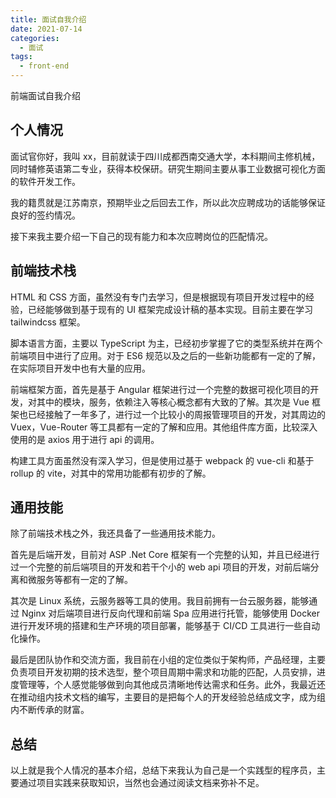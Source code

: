 ```yaml
---
title: 面试自我介绍
date: 2021-07-14
categories:
  - 面试
tags:
  - front-end
---
```


前端面试自我介绍

<!-- more -->

## 个人情况

面试官你好，我叫 xx，目前就读于四川成都西南交通大学，本科期间主修机械，同时辅修英语第二专业，获得本校保研。研究生期间主要从事工业数据可视化方面的软件开发工作。

<!-- #region 南京的岗位提及-->

我的籍贯就是江苏南京，预期毕业之后回去工作，所以此次应聘成功的话能够保证良好的签约情况。

<!-- endregion -->

接下来我主要介绍一下自己的现有能力和本次应聘岗位的匹配情况。

## 前端技术栈

HTML 和 CSS 方面，虽然没有专门去学习，但是根据现有项目开发过程中的经验，已经能够做到基于现有的 UI 框架完成设计稿的基本实现。目前主要在学习 tailwindcss 框架。

脚本语言方面，主要以 TypeScript 为主，已经初步掌握了它的类型系统并在两个前端项目中进行了应用。对于 ES6 规范以及之后的一些新功能都有一定的了解，在实际项目开发中也有大量的应用。

前端框架方面，首先是基于 Angular 框架进行过一个完整的数据可视化项目的开发，对其中的模块，服务，依赖注入等核心概念都有大致的了解。其次是 Vue 框架也已经接触了一年多了，进行过一个比较小的周报管理项目的开发，对其周边的 Vuex，Vue-Router 等工具都有一定的了解和应用。其他组件库方面，比较深入使用的是 axios 用于进行 api 的调用。

构建工具方面虽然没有深入学习，但是使用过基于 webpack 的 vue-cli 和基于 rollup 的 vite，对其中的常用功能都有初步的了解。

## 通用技能

除了前端技术栈之外，我还具备了一些通用技术能力。

首先是后端开发，目前对 ASP .Net Core 框架有一个完整的认知，并且已经进行过一个完整的前后端项目的开发和若干个小的 web api 项目的开发，对前后端分离和微服务等都有一定的了解。

其次是 Linux 系统，云服务器等工具的使用。我目前拥有一台云服务器，能够通过 Nginx 对后端项目进行反向代理和前端 Spa 应用进行托管，能够使用 Docker 进行开发环境的搭建和生产环境的项目部署，能够基于 CI/CD 工具进行一些自动化操作。

最后是团队协作和交流方面，我目前在小组的定位类似于架构师，产品经理，主要负责项目开发初期的技术选型，整个项目周期中需求和功能的匹配，人员安排，进度管理等，个人感觉能够做到向其他成员清晰地传达需求和任务。此外，我最近还在推动组内技术文档的编写，主要目的是把每个人的开发经验总结成文字，成为组内不断传承的财富。

## 总结

以上就是我个人情况的基本介绍，总结下来我认为自己是一个实践型的程序员，主要通过项目实践来获取知识，当然也会通过阅读文档来弥补不足。
